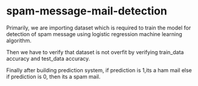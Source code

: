 # spam-message-mail-detection
Primarily, we are importing dataset which is required to train the model for detection of spam message using logistic regression machine learning algorithm.

Then we have to verify that dataset is not overfit by verifying train_data accuracy and test_data accuracy.

Finally after building prediction system, if prediction is 1,its a ham mail else if prediction is 0, then its a spam mail.
